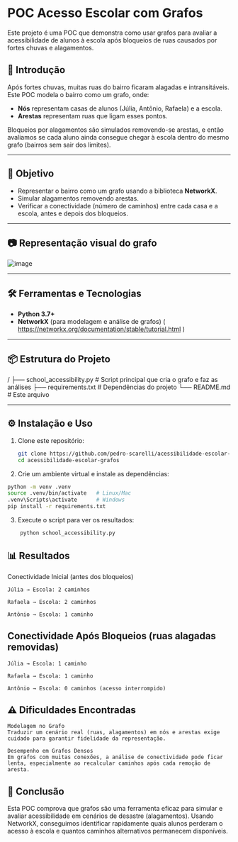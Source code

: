 # POC Acesso Escolar com Grafos

Este projeto é uma POC que demonstra como usar grafos para avaliar a acessibilidade de alunos à escola após bloqueios de ruas causados por fortes chuvas e alagamentos.
## 📖 Introdução

Após fortes chuvas, muitas ruas do bairro ficaram alagadas e intransitáveis. Este POC modela o bairro como um grafo, onde:

- **Nós** representam casas de alunos (Júlia, Antônio, Rafaela) e a escola.  
- **Arestas** representam ruas que ligam esses pontos.  

Bloqueios por alagamentos são simulados removendo-se arestas, e então avaliamos se cada aluno ainda consegue chegar à escola dentro do mesmo grafo (bairros sem sair dos limites).

---

## 🎯 Objetivo

- Representar o bairro como um grafo usando a biblioteca **NetworkX**.  
- Simular alagamentos removendo arestas.  
- Verificar a conectividade (número de caminhos) entre cada casa e a escola, antes e depois dos bloqueios.

---

## 📷 Representação visual do grafo

![image](https://github.com/user-attachments/assets/eec8d939-242a-41c5-9472-92704dd7064e)

---

## 🛠️ Ferramentas e Tecnologias

- **Python 3.7+**  
- **NetworkX** (para modelagem e análise de grafos)   ( https://networkx.org/documentation/stable/tutorial.html )

---

## 📦 Estrutura do Projeto

/
├── school_accessibility.py # Script principal que cria o grafo e faz as análises
├── requirements.txt # Dependências do projeto
└── README.md # Este arquivo


---

## ⚙️ Instalação e Uso

1. Clone este repositório:  
   ```bash
   git clone https://github.com/pedro-scarelli/acessibilidade-escolar-grafos.git
   cd acessibilidade-escolar-grafos
    ```
2. Crie um ambiente virtual e instale as dependências:  
```bash
python -m venv .venv
source .venv/bin/activate   # Linux/Mac
.venv\Scripts\activate      # Windows
pip install -r requirements.txt
```  
3. Execute o script para ver os resultados:  
```bash
    python school_accessibility.py
```  
## 📊 Resultados
Conectividade Inicial (antes dos bloqueios)

    Júlia → Escola: 2 caminhos

    Rafaela → Escola: 2 caminhos

    Antônio → Escola: 1 caminho

## Conectividade Após Bloqueios (ruas alagadas removidas)

    Júlia → Escola: 1 caminho

    Rafaela → Escola: 1 caminho

    Antônio → Escola: 0 caminhos (acesso interrompido)

## ⚠️ Dificuldades Encontradas

    Modelagem no Grafo
    Traduzir um cenário real (ruas, alagamentos) em nós e arestas exige cuidado para garantir fidelidade da representação.

    Desempenho em Grafos Densos
    Em grafos com muitas conexões, a análise de conectividade pode ficar lenta, especialmente ao recalcular caminhos após cada remoção de aresta.

## 📝 Conclusão

Esta POC comprova que grafos são uma ferramenta eficaz para simular e avaliar acessibilidade em cenários de desastre (alagamentos). Usando NetworkX, conseguimos identificar rapidamente quais alunos perderam o acesso à escola e quantos caminhos alternativos permanecem disponíveis.
